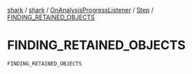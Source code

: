 [shark](../../../index.md) / [shark](../../index.md) / [OnAnalysisProgressListener](../index.md) / [Step](index.md) / [FINDING_RETAINED_OBJECTS](./-f-i-n-d-i-n-g_-r-e-t-a-i-n-e-d_-o-b-j-e-c-t-s.md)

# FINDING_RETAINED_OBJECTS

`FINDING_RETAINED_OBJECTS`